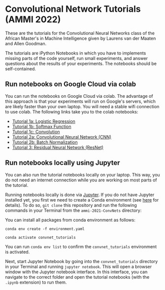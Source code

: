 # Convolutional Network Tutorials (AMMI 2022)

These are the tutorials for the Convolutional Neural Networks class of the African Master's in Machine Intelligence given by Laurens van der Maaten and Allen Goodman.

The tutorials are iPython Notebooks in which you have to implements missing parts of the code yourself, run small experiments, and answer questions about the results of your experiments. The notebooks should be self-contained.

## Run notebooks on Google Cloud via colab

You can run the notebooks on Google Cloud via colab. The advantage of this approach is that your experiments will run on Google's servers, which are likely faster than your own laptop. You will need a stable wifi connection to use colab. The following links take you to the colab notebooks:

* [Tutorial 1a: Logistic Regression](https://colab.research.google.com/github/lvdmaaten/convnet_tutorials/blob/master/1a_logistic_regression.ipynb)
* [Tutorial 1b: Softmax Function](https://colab.research.google.com/github/lvdmaaten/convnet_tutorials/blob/master/1b_softmax_function.ipynb)
* [Tutorial 1c: Convolution](https://colab.research.google.com/github/lvdmaaten/convnet_tutorials/blob/master/1c_convolution.ipynb)
* [Tutorial 2a: Convolutional Neural Network (CNN)](https://colab.research.google.com/github/lvdmaaten/convnet_tutorials/blob/master/2a_convolutional_neural_network.ipynb)
* [Tutorial 2b: Batch Normalization](https://colab.research.google.com/github/lvdmaaten/convnet_tutorials/blob/master/2b_batch_normalization.ipynb)
* [Tutorial 3: Residual Neural Network (ResNet)](https://colab.research.google.com/github/lvdmaaten/convnet_tutorials/blob/master/3_residual_neural_network.ipynb)

## Run notebooks locally using Jupyter

You can also run the tutorial notebooks locally on your laptop. This way, you do not need an internet connection while you are working on most parts of the tutorial.

Running notebooks locally is done via [Jupyter](https://jupyter.org/). If you do not have Jupyter installed yet, you first we need to create a Conda environment (see [here](https://docs.conda.io/projects/conda/en/latest/user-guide/tasks/manage-environments.html) for details). To do so, `git clone` this repository and run the following commands in your Terminal from the `ammi-2021-ConvNets` directory: 

You can install all packages from conda environment as follows:

```
conda env create -f environment.yaml

conda activate convnet_tutorials
```

You can run `conda env list` to confirm the `convnet_tutorials` environment is activated.

Next, start Jupyter Notebook by going into the `convnet_tutorials` directory in your Terminal and running `jupyter notebook`. This will open a browser window with the Jupyter notebook interface. In this interface, you can navigate to the correct folder and open the tutorial notebooks (with the `.ipynb` extension) to run them.
